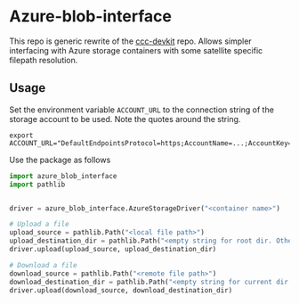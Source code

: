 # Azure-blob-interface

This repo is generic rewrite of the [ccc-devkit](https://github.com/DHI-GRAS/ccc-devkit) repo. Allows simpler interfacing with Azure storage containers with some satellite specific filepath resolution.


## Usage
Set the environment variable `ACCOUNT_URL` to the connection string of the storage account to be used. Note the quotes around the string.
```
export ACCOUNT_URL="DefaultEndpointsProtocol=https;AccountName=...;AccountKey=...;EndpointSuffix=core.windows.net"
```

Use the package as follows
```python
import azure_blob_interface
import pathlib


driver = azure_blob_interface.AzureStorageDriver("<container name>")

# Upload a file
upload_source = pathlib.Path("<local file path>")
upload_destination_dir = pathlib.Path("<empty string for root dir. Otherwise path to remote dir>")
driver.upload(upload_source, upload_destination_dir)

# Download a file
download_source = pathlib.Path("<remote file path>")
download_destination_dir = pathlib.Path("<empty string for current dir. Otherwise path to local dir>")
driver.upload(download_source, download_destination_dir)
```
